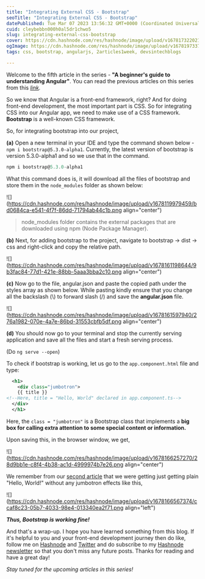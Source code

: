 ```yaml
---
title: "Integrating External CSS - Bootstrap"
seoTitle: "Integrating External CSS - Bootstrap"
datePublished: Tue Mar 07 2023 13:56:32 GMT+0000 (Coordinated Universal Time)
cuid: cleybebbn000h0al5dr1chwo5
slug: integrating-external-css-bootstrap
cover: https://cdn.hashnode.com/res/hashnode/image/upload/v1678173220211/bf6c9cef-afbf-4f41-9103-7c8b1c62dcac.jpeg
ogImage: https://cdn.hashnode.com/res/hashnode/image/upload/v1678197337713/920f1a70-c24d-4393-817a-088ae584a4ac.jpeg
tags: css, bootstrap, angularjs, 2articles1week, devsintechblogs

---
```


Welcome to the fifth article in the series - **"A beginner's guide to understanding Angular"**. You can read the previous articles on this series from this [*link*](https://rakshaa.hashnode.dev/series/beginner-angular)*.*

So we know that Angular is a front-end framework, right? And for doing front-end development, the most important part is CSS. So for integrating CSS into our Angular app, we need to make use of a CSS framework. **Bootstrap** is a well-known CSS framework.

So, for integrating bootstrap into our project,

**(a)** Open a new terminal in your IDE and type the command shown below - `npm i bootstrap@5.3.0-alpha1`. Currently, the latest version of bootstrap is version 5.3.0-alpha1 and so we use that in the command.

```powershell
npm i bootstrap@5.3.0-alpha1
```

What this command does is, it will download all the files of bootstrap and store them in the `node_modules` folder as shown below:

![](https://cdn.hashnode.com/res/hashnode/image/upload/v1678119979459/bd0684ca-e541-4f7f-86dd-71794ab44c1b.png align="center")

> node\_modules folder contains the external packages that are downloaded using npm (Node Package Manager).

**(b)** Next, for adding bootstrap to the project, navigate to bootstrap -&gt; dist -&gt; css and right-click and copy the relative path.

![](https://cdn.hashnode.com/res/hashnode/image/upload/v1678161198644/9b3fac84-77d1-421e-88bb-5aaa3bba2c10.png align="center")

**(c)** Now go to the file, angular.json and paste the copied path under the styles array as shown below. While pasting kindly ensure that you change all the backslash (\\) to forward slash (/) and save the **angular.json** file.

![](https://cdn.hashnode.com/res/hashnode/image/upload/v1678161597940/276a1982-070e-4a7e-86bd-31553cbfb5df.png align="center")

**(d)** You should now go to your terminal and stop the currently serving application and save all the files and start a fresh serving process.

(Do `ng serve --open`)

To check if bootstrap is working, let us go to the `app.component.html` file and type:

```xml
  <h1>
    <div class="jumbotron">
    {{ title }}   
<!--Here, title = "Hello, World" declared in app.component.ts-->
  </div>
  </h1>
```

Here, the `class = "jumbotron"` is a Bootstrap class that implements a **big box for calling extra attention to some special content or information.**

Upon saving this, in the browser window, we get,

![](https://cdn.hashnode.com/res/hashnode/image/upload/v1678166257270/28d9bb1e-c8f4-4b38-ac1d-4999974b7e26.png align="center")

We remember from our [second article](https://rakshaa.hashnode.dev/project-setup-hello-world-app-angular) that we were getting just getting plain "Hello, World!" without any jumbotron effects like this,

![](https://cdn.hashnode.com/res/hashnode/image/upload/v1678166567374/ccaf8c23-05b7-4033-98e4-013340ea2f71.png align="left")

***Thus, Bootstrap is working fine!***

And that's a wrap-up. I hope you have learned something from this blog. If it's helpful to you and your front-end development journey then do like, follow me on [Hashnode](https://hashnode.com/@rakshaa) and [Twitter](https://twitter.com/TheRakshaa) and do subscribe to my [Hashnode newsletter](https://rakshaa.hashnode.dev/newsletter) so that you don't miss any future posts. Thanks for reading and have a great day!

*Stay tuned for the upcoming articles in this series!*